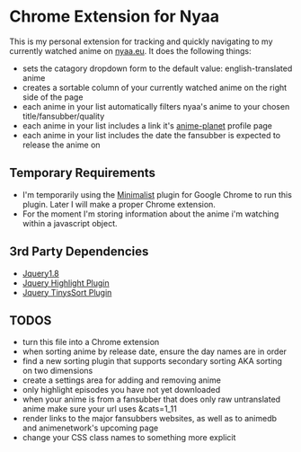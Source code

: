 # Chrome Extension for Nyaa

This is my personal extension for tracking and quickly navigating to my currently watched anime on [nyaa.eu](nyaa.eu).
It does the following things:
- sets the catagory dropdown form to the default value: english-translated anime
- creates a sortable column of your currently watched anime on the right side of the page
- each anime in your list automatically filters nyaa's anime to your chosen title/fansubber/quality
- each anime in your list includes a link it's [anime-planet](http://www.anime-planet.com/) profile page
- each anime in your list includes the date the fansubber is expected to release the anime on

## Temporary Requirements
- I'm temporarily using the [Minimalist](https://chrome.google.com/webstore/detail/minimalist-for-everything/bmihblnpomgpjkfddepdpdafhhepdbek) plugin for Google Chrome to run this plugin. Later I will make a proper Chrome extension.
- For the moment I'm storing information about the anime i'm watching within a javascript object.

## 3rd Party Dependencies
- [Jquery1.8](http://jquery.com/)
- [Jquery Highlight Plugin](http://bartaz.github.com/sandbox.js/jquery.highlight.html)
- [Jquery TinysSort Plugin](http://tinysort.sjeiti.com/)

## TODOS
- turn this file into a Chrome extension
- when sorting anime by release date, ensure the day names are in order
- find a new sorting plugin that supports secondary sorting AKA sorting on two dimensions
- create a settings area for adding and removing anime
- only highlight episodes you have not yet downloaded
- when your anime is from a fansubber that does only raw untranslated anime make sure your url uses &cats=1_11
- render links to the major fansubbers websites, as well as to animedb and animenetwork's upcoming page
- change your CSS class names to something more explicit


